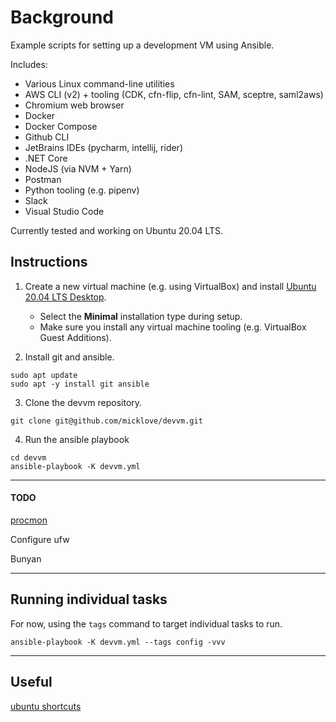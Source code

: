 # Background

Example scripts for setting up a development VM using Ansible.

Includes:
* Various Linux command-line utilities
* AWS CLI (v2) + tooling (CDK, cfn-flip, cfn-lint, SAM, sceptre, saml2aws)
* Chromium web browser
* Docker
* Docker Compose
* Github CLI
* JetBrains IDEs (pycharm, intellij, rider)
* .NET Core
* NodeJS (via NVM + Yarn)
* Postman
* Python tooling (e.g. pipenv)
* Slack
* Visual Studio Code

Currently tested and working on Ubuntu 20.04 LTS.

## Instructions

1. Create a new virtual machine (e.g. using VirtualBox) and install [Ubuntu 20.04 LTS Desktop](https://releases.ubuntu.com/20.04/).
   * Select the **Minimal** installation type during setup.
   * Make sure you install any virtual machine tooling (e.g. VirtualBox Guest Additions).

2. Install git and ansible.
```
sudo apt update
sudo apt -y install git ansible
```

3. Clone the devvm repository.
```
git clone git@github.com/micklove/devvm.git
```

4. Run the ansible playbook
```
cd devvm
ansible-playbook -K devvm.yml
```

---

#### TODO
[procmon](https://github.com/microsoft/ProcMon-for-Linux)

Configure ufw

Bunyan

---

## Running individual tasks
For now, using the `tags` command to target individual tasks to run.
```
ansible-playbook -K devvm.yml --tags config -vvv
```

---

## Useful
[ubuntu shortcuts](https://help.ubuntu.com/stable/ubuntu-help/shell-keyboard-shortcuts.html.en)